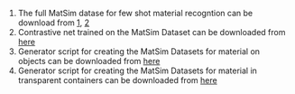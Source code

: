 1) The full MatSim datase for few shot material recogntion can be download from [1](https://icedrive.net/s/A13FWzZ8V2aP9T4ufGQ1N3fBZxDF), [2](https://e1.pcloud.link/publink/show?code=kZIiSQZCYU5M4HOvnQykql9jxF4h0KiC5MX) 
2) Contrastive net trained on the MatSim Dataset can be downloaded from [here](https://github.com/sagieppel/Contrastive-learning-for-one-shot-materials-and-textures-similarity-recognition-from-images)
3) Generator script for creating the MatSim Datasets for material on objects can be downloaded from [here](https://github.com/sagieppel/MatSim-Generator-Generate-image-of-random-materials-on-ranodm-objects-with-Blender)
4) Generator script for creating the MatSim Datasets for material in transparent containers can be downloaded from [here](https://github.com/sagieppel/MatSim-Generator-Script-For-similarity-recognition-of-materials-in-transperent-vessels-blender)
